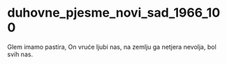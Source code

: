 # duhovne_pjesme_novi_sad_1966_100
Glem imamo pastira, On vruće ljubi nas, na zemlju ga netjera nevolja, bol svih nas.